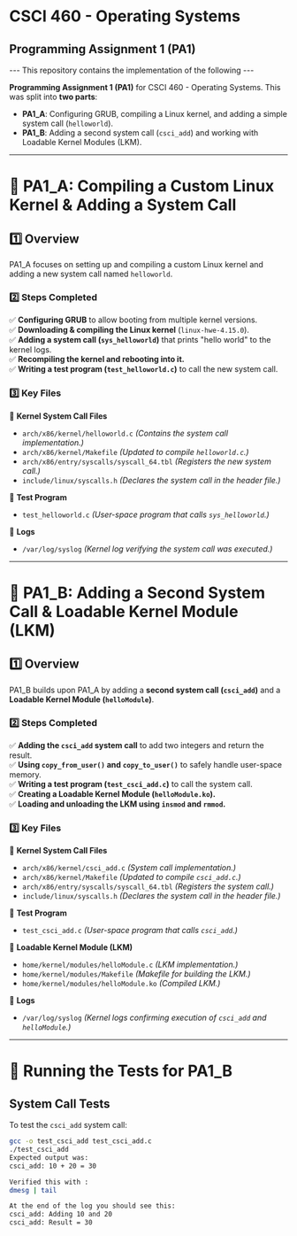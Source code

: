 # **CSCI 460 - Operating Systems**
## **Programming Assignment 1 (PA1)**  
--- This repository contains the implementation of the following ---

**Programming Assignment 1 (PA1)** for CSCI 460 - Operating Systems. This was split into **two parts**:  

- **PA1_A**: Configuring GRUB, compiling a Linux kernel, and adding a simple system call (`helloworld`).  
- **PA1_B**: Adding a second system call (`csci_add`) and working with Loadable Kernel Modules (LKM).  

---

# **📌 PA1_A: Compiling a Custom Linux Kernel & Adding a System Call**
## **1️⃣ Overview**
PA1_A focuses on setting up and compiling a custom Linux kernel and adding a new system call named `helloworld`.  

### **2️⃣ Steps Completed**
✅ **Configuring GRUB** to allow booting from multiple kernel versions.  
✅ **Downloading & compiling the Linux kernel** (`linux-hwe-4.15.0`).  
✅ **Adding a system call (`sys_helloworld`)** that prints "hello world" to the kernel logs.  
✅ **Recompiling the kernel and rebooting into it.**  
✅ **Writing a test program (`test_helloworld.c`)** to call the new system call.  

### **3️⃣ Key Files**
📂 **Kernel System Call Files**
- `arch/x86/kernel/helloworld.c` *(Contains the system call implementation.)*  
- `arch/x86/kernel/Makefile` *(Updated to compile `helloworld.c`.)*  
- `arch/x86/entry/syscalls/syscall_64.tbl` *(Registers the new system call.)*  
- `include/linux/syscalls.h` *(Declares the system call in the header file.)*  

📂 **Test Program**
- `test_helloworld.c` *(User-space program that calls `sys_helloworld`.)*  

📂 **Logs**
- `/var/log/syslog` *(Kernel log verifying the system call was executed.)*  

---

# **📌 PA1_B: Adding a Second System Call & Loadable Kernel Module (LKM)**
## **1️⃣ Overview**
PA1_B builds upon PA1_A by adding a **second system call (`csci_add`)** and a **Loadable Kernel Module (`helloModule`)**.  

### **2️⃣ Steps Completed**
✅ **Adding the `csci_add` system call** to add two integers and return the result.  
✅ **Using `copy_from_user()` and `copy_to_user()`** to safely handle user-space memory.  
✅ **Writing a test program (`test_csci_add.c`)** to call the system call.  
✅ **Creating a Loadable Kernel Module (`helloModule.ko`).**  
✅ **Loading and unloading the LKM using `insmod` and `rmmod`.**  

### **3️⃣ Key Files**
📂 **Kernel System Call Files**
- `arch/x86/kernel/csci_add.c` *(System call implementation.)*  
- `arch/x86/kernel/Makefile` *(Updated to compile `csci_add.c`.)*  
- `arch/x86/entry/syscalls/syscall_64.tbl` *(Registers the system call.)*  
- `include/linux/syscalls.h` *(Declares the system call in the header file.)*  

📂 **Test Program**
- `test_csci_add.c` *(User-space program that calls `csci_add`.)*  

📂 **Loadable Kernel Module (LKM)**
- `home/kernel/modules/helloModule.c` *(LKM implementation.)*  
- `home/kernel/modules/Makefile` *(Makefile for building the LKM.)*  
- `home/kernel/modules/helloModule.ko` *(Compiled LKM.)*  

📂 **Logs**
- `/var/log/syslog` *(Kernel logs confirming execution of `csci_add` and `helloModule`.)*  

---

# **📌 Running the Tests for PA1_B**
## **System Call Tests**
To test the `csci_add` system call:
```bash
gcc -o test_csci_add test_csci_add.c
./test_csci_add
Expected output was:
csci_add: 10 + 20 = 30

Verified this with :
dmesg | tail

At the end of the log you should see this:
csci_add: Adding 10 and 20
csci_add: Result = 30

